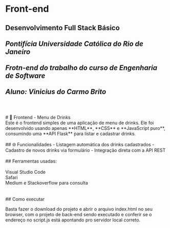 # Front-end

**Desenvolvimento Full Stack Básico**<br />
<br />
*Pontifícia Universidade Católica do Rio de Janeiro*<br />
<br />
*Frotn-end do trabalho do curso de Engenharia de Software*<br />
<br />
*Aluno: Vinicius do Carmo Brito*<br />
<br />
---

<br />
# 🥂 Frontend - Menu de Drinks
<br />
Este é o frontend simples de uma aplicação de menu de drinks. Ele foi desenvolvido usando apenas **HTML**, **CSS** e **JavaScript puro**, consumindo uma **API Flask** para listar e cadastrar drinks.
<br />

<br />
## 🌐 Funcionalidades
- Listagem automática dos drinks cadastrados
- Cadastro de novos drinks via formulário
- Integração direta com a API REST
<br />

<br />
## Ferramentas usadas:<br />
<br />
Visual Studio Code<br />
Safari<br />
Medium e Stackoverflow para consulta<br />
<br />

<br />
## Como executar

Basta fazer o download do projeto e abrir o arquivo index.html no seu browser, com o projeto de back-end sendo executado e conferir se o endereço no script.js está apontando pro servidor local correto.
